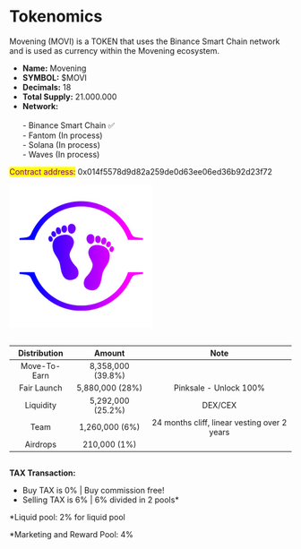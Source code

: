 # Tokenomics





Movening (MOVI) is a TOKEN that uses the Binance Smart Chain network and is used as currency within the Movening ecosystem.

* **Name:** Movening&#x20;
* **SYMBOL:** $MOVI
* **Decimals:** 18
* **Total Supply:** 21.000.000
* **Network:** \
  \
  \- Binance Smart Chain ✅\
  \- Fantom (In process)\
  \- Solana (In process)\
  \- Waves (In process)&#x20;

<mark style="color:purple;">Contract address:</mark> 0x014f5578d9d82a259de0d63ee06ed36b92d23f72

![](<../.gitbook/assets/moveningLogo copia256x256.png>)

##

| Distribution |       Amount      |                     Note                     |
| :----------: | :---------------: | :------------------------------------------: |
| Move-To-Earn | 8,358,000 (39.8%) |                                              |
|  Fair Launch |  5,880,000 (28%)  |            Pinksale - Unlock 100%            |
|   Liquidity  | 5,292,000 (25.2%) |                    DEX/CEX                   |
|     Team     |   1,260,000 (6%)  | 24 months cliff, linear vesting over 2 years |
|   Airdrops   |    210,000 (1%)   |                                              |

##

**TAX Transaction:**

* Buy TAX is 0% | Buy commission free!
* Selling TAX is 6% | 6% divided in 2 pools\*

\*Liquid pool: 2% for liquid pool&#x20;

\*Marketing and Reward Pool: 4%
